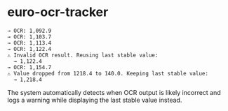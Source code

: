 # euro-ocr-tracker
```
→ OCR: 1,092.9
→ OCR: 1,103.7
→ OCR: 1,113.4
→ OCR: 1,122.4
⚠︎ Invalid OCR result. Reusing last stable value:
  → 1,122.4
→ OCR: 1,154.7
⚠︎ Value dropped from 1218.4 to 140.0. Keeping last stable value:
  → 1,218.4
```

The system automatically detects when OCR output is likely incorrect and logs a warning while displaying the last stable value instead.
